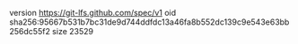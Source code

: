 version https://git-lfs.github.com/spec/v1
oid sha256:95667b531b7bc31de9d744ddfdc13a46fa8b552dc139c9e543e63bb256dc55f2
size 23529
